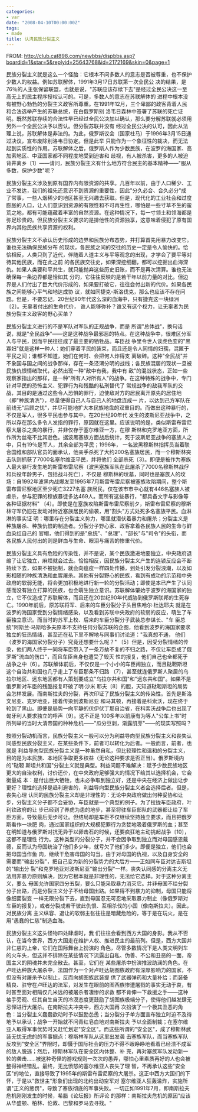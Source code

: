 ```yaml
---
categories:
- var
date: "2008-04-10T00:00:00Z"
tags:
- made
title: 认清民族分裂主义
---
```


FROM: http://club.cat898.com/newbbs/dispbbs.asp?boardid=1&star=5&replyid=25643768&id=2172169&skin=0&page=1

民族分裂主义就是这么一个怪胎：它根本不问多数人的意志是否被尊重，也不保护少数人的权益。例如苏联解体，1991年3月17日苏联第一次全民公 决的结果，是76％的人主张保留联盟，也就是说，"苏联应该存续下去"是经过全民公决这一至高无上的民主程序授权认可的。可是，多数人的意志在苏联解体的 进程中根本没有被野心勃勃的分裂主义政客所尊重。在1991年12月，三个卑鄙的政客背着人民和合法选举产生的苏联总统，在白俄罗斯别 洛韦日森林中签署了苏联的死亡证明。既然苏联存续的合法性早已经过全民公决加以确认，那么要分解苏联就必须用另外一个全民公决予以否认。但分裂苏联并没有 经过全民公决的认可，因此从法理上说，苏联解体是非法的。为此，俄罗斯议会（国家杜马）于1996年3月15日通过决议，宣布废除别洛韦日协定。但是此举 只能作为一个象征性的裁决，而无法起到实质性的作用。苏联解体之后，俄罗斯人作为少数民族，在波罗的海国家、高加索地区、中亚国家都不同程度地受到迫害和 歧视，有人被杀害，更多的人被迫背井离乡〔1〕——请问，民族分裂主义有什么地方符合民主的基本精神——"服从多数，保护少数"呢？ 

民族分裂主义涉及到原有国界内有限资源的共享。几百年以前，由于人口稀少、工业不发达，我们的祖先还意识不到资源的重要性，因此"分久必合、合久必分"成 了常事，一些人烟稀少的地区甚至无兴趣去获取。但是，现代化的工业社会和过度膨胀的人口，让人们意识到资源的有限性和不可再生性，哪怕是一些寸草不生的蛮 荒之地，都有可能蕴藏着丰富的自然资源。在这种情况下，每一寸领土和领海都是弥足珍贵的。但民族分裂主义要求的是排他性的资源独享，这意味着侵犯了原有国 界内其他民族共享资源的权利。

民族分裂主义不承认历史形成的边界和民族分布态势，并打算首先用暴力改变它。谁也无法确保民族分布 的现状，各民族之间的交往的历史一定是令人愉快的。恰恰相反，人类只到了近代，伴随着人道主义与平等观念的出现，才学会了要平等对待其他民族，而在此之前 的各民族交往史，如果深挖细翻，都可以挖掘出血海深仇。如果人类要和平共生，就只能抛弃这些历史旧账，而不是再次清算。谁也无法确保每一条边界都是恰如其 分的，它往往反映的是若干年以前力量的对比。但边界是人们付出了巨大代价形成的，如果要打破它，往往会付出新的代价。如果各民族之间能够心平气和地达成协 议，就如同捷克-斯洛伐克，那么也应该不存在问题。但是，不要忘记，20世纪90年代这么深的血海中，只有捷克这一块绿洲〔2〕。无辜者付出的生命代价， 谁人能够弥补？谁又有这个权力，让无辜者为民族分裂主义政客的野心买单？

民族分裂主义进行的不是军队对军队的正规战争，而是 所谓"总体战"，换句话说，就是"全民战争"——这是这种战争最邪恶的特点。在这种战争中，很难区分军人与平民，因而平民往往成了最主要的牺牲品。车臣战 争里令世人谈虎色变的"黑寡妇"就是这样一种人：她们穿着平民的装束，而且还是令人同情的妇孺，混匿于平民之间；谁都不知道，她们在何时、会把何人炸得支 离破碎。这种"全民战"并不象国与国之间的战争那样，存在一条泾渭分明的战线；各民族混居的现状一旦被民族仇恨情绪取代，必然出现一种"敌中有我，我中有 敌"的混战状态，正如一些观察家指出的那样，是一种"所有人对所有人"的战争。在这种特殊的战争中，专门针对平民的恐怖主义、犯罪行为和残酷的私刑替代了 常规战争的敌我军队的交战，其目的是通过这些令人恐惧的罪行，迫使敌对方的居民离开原先的居住地（即"种族清洗"），尽量使得自己人与自己人的地盘连成一 片，以达到己方军队在前线无"后顾之忧"，并尽可能地扩大本民族地盘的双重目的。而做出这种暴行的，不仅是军人，很多平民也参与其中。在20世纪90年代 发生的波斯尼亚战争中，之所以存在那么多令人发指的罪行，原因就在这里。应该说明的是，类似斯雷布雷尼察大屠杀之类的暴行，并非仅存于塞尔维亚一方，在穆 斯林和克罗地亚方面，所作所为丝毫不比其逊色。据波黑塞族方面战后统计，死于波斯尼亚战争的塞族人之中，只有19％是军人，其余全部为平民；1996年， 一名波黑穆斯林指挥员当着联合国维和部队官员的面承认，他亲手杀死了大约200名塞族居民，而一个穆斯林突击队则抓获了7000名塞尔维亚平民，并将他们 全部杀死〔3〕。即便是被作为塞族人最大暴行发生地的斯雷布雷尼察（波黑塞族军队在此屠杀了7000名穆斯林战俘和兵役年龄男子，包括战斗死亡），不仅是 穆斯林的坟墓，同时也是塞族人的坟场：自1992年波黑内战爆发至1995年7月斯雷布雷尼察被塞族攻陷期间，整个斯雷布雷尼察地区至少死亡3227名塞 族居民，仅在该市市中心就有446名塞族人被虐杀，参与犯罪的穆族暴徒多达469人。而所有这些暴行，"都具备文字与影像等各种证据材料" 〔4〕。即使是在塞族攻陷斯雷布雷尼察前夕，斯雷布雷尼察的穆斯林守军仍旧在发动对附近塞族居民的偷袭，用"割头"方式处死多名塞族平民。血淋淋的事实证 明：哪里存在分裂主义势力，哪里就潜伏着暴力和屠杀；分裂主义是种族屠杀、种族仇恨的制造者。分裂分子野心家、政客拿着各民族人民的生命与鲜血染红自己的 官帽，他们得到的是"总统"、"总理"、"部长"与"司令"的头衔，而各民族人民付出的则是鲜血与生命、眼泪与痛苦的惨重代价。

民族分裂主义具有危险的传染性，并不是说，某个民族激进地要独立，中央政府退缩了让它独立，麻烦就会过去。恰恰相反，因民族分裂主义产生的连锁反应会不断 持续下去，如果不被扼制，就会向瘟疫一样四处传播，到处引发分裂浪潮，以及如影相随的种族清洗和血腥屠杀。其他有分裂野心的民族，看到有成功的示范和中央 政府的软弱无能，将会更加积极地进行新一轮的分裂活动；即使是本已产生了认同感而没有独立打算的民族，也会萌生独立意识。苏联解体肇始于波罗的海国家的独 立，它不仅造成了苏联解体，而且还在20世纪90年代威胁到俄罗斯联邦的生死存亡。1990年前后，原苏联将军、后来的车臣分裂分子头目焦哈尔·杜达耶夫 就是在波罗的海国家受到分裂情绪感染，以及看到苏联中央政府的软弱的反应，萌生了车臣独立意识。而当时的苏军上校、后来的车臣分裂分子武装总参谋长、"车 臣总统"阿斯兰·马斯哈多夫原本不支持任何分裂苏联的企图，他看到波罗的海国家要求独立的狂热情绪，甚至还在私下里不解地与同事们讨论道："我真想不通， 他们（波罗的海国家分裂分子）究竟还想要什么呢？" 〔5〕但是，因受分裂情绪的传染，他们两人终于一同将车臣带入了一条万劫不复的不归之路，不仅让车臣成了俄罗斯"流血的伤口"，而且车臣自身也遭受了毁灭 性的报复，他们自己也全都死于战争之中〔6〕。苏联解体前后，不仅仅是一个小小的车臣闹独立，而且鞑靼斯坦这个自治共和国也几乎走上了车臣那条不归路 〔7〕，甚至就连俄罗斯人聚居的乌拉尔地区、远东地区都有人策划要成立"乌拉尔共和国"和"远东共和国"。如果不是俄罗斯对车臣的残酷报复吓破了明·沙米 耶夫〔8〕的胆，天知道鞑靼斯坦的局势会怎样发展。而南斯拉夫的分裂，再次印证了民族分裂主义的传染性。首先是斯洛文尼亚、克罗地亚，接着传染到波斯尼亚 和马其顿，再接着是科索沃，现在终于轮到了黑山。即便是局势一向平静的伏伊伏丁那自治省，在科索沃战争后也出现了匈牙利人要求独立的呼声〔9〕。这不正是 100多年以前康有为等人"公车上书"时所列举的当时大清帝国的种种危机——"瓜分豆剥，渐露肌芽"——的现实写照吗？

按照分裂动机而言，民族分裂主义一般可以分为利益导向型民族分裂主义和丧失认同感型民族分裂主义，在某些条件下，前者可以转化为后者。一般而言，前者，也就是 利益导向型民族分裂主义是一种虽然自私，但比较理性和温和的分裂主义，目的是为本民族、本地区争取更多权益（无论这种要求是否正当）。俄罗斯境内的"鞑靼 斯坦共和国"分裂主义就是典型。利益问题不难解决：赋予少数民族地区更大的自治权利，讨价还价，在中央政府足够强大的情况下给其以选择机会，它会衡量成 本：是付出巨大牺牲，也未必争取到独立好，还是中央在经济上做出让步更好？理性的选择是趋利避害的，利益导向型民族分裂主义者会选择后者。但是，丧失心理 认同的民族分裂主义却是非理性的：无论中央政府做出何种妥协和让步，分裂主义分子都不会妥协，车臣就是一个典型的例子。为了拉拢车臣政府，叶利钦政府的让 步已经到了养虎为患的地步，甚至将驻车臣部队的武器都让给了车臣方面，导致最后无步可让。但结局却是车臣不仅继续坚持独立要求，而且把俄罗斯看作一块肥 肉，通过国家组织的大规模犯罪行为贪婪地吸着俄罗斯的血；甚至在明知道与俄罗斯对抗无异于以卵击石的时候，还要疯狂地主动挑起战争〔10〕，这都不是理性 行为。这种类型的分裂分子，并不会因争取到独立而对母国感恩戴德，反而认为母国统治了他们多少年，就亏欠了他们多少。即便是独立，他们也会把母国当作鱼 肉，继续干危害母国的勾当。由于对母国的仇视，以及自身安全的需要而"输出分裂"，把自己变为新的分裂势力的大后方——正如同车臣对达吉斯坦的"输出分 裂"和克罗地亚对波斯尼亚"输出分裂"一样。丧失认同感的分离主义无法用非暴力原则解决，因为它根本就是非理性的，无法给它选择。对于这种分离主义，要么 母国允许国家四分五裂，要么只能采取暴力消灭它。并非母国不给分裂分子出路，而是分裂主义分子不给母国出路。如果得不到暴力的抑制，母国只能将像细菌裂变 一样无限分裂下去，直到母国忍无可忍地采取暴力制止（像俄罗斯对车臣的报复），或者分裂成若干彼此仇恨、互相杀伐的小国（像南斯拉夫）。因此，对民族分离 主义纵容、退让的软弱主张往往是暗藏危险的，等于是在玩火，是在用"愚蠢的仁慈"制造血海。

民族分裂主义这头怪物四处肆虐时，我 们往往会看到西方大国的身影。我从不否认，在当今世界，西方大国走在维护人权、推进民主的最前列。但是，西方大国并非仁慈的上帝，它们在国际舞台上扮演的 角色，尽管多数情况下是人类文明列车的火车头，但这并不排除在某些情况下流露出自私、伪善、不公和丑恶的一面，帝国主义的阴魂并未完全散去。甚至，它们在 某些屠杀中扮演推波助澜的角色。在卢旺达种族大屠杀中，法国作为一个对卢旺达胡图族政府有深厚影响力的国家，不但没有对屠杀予以制止，反而向胡图族武装提 供了武器弹药和大量补给；而装备精良、驻守在卢旺达的法军，对发生在眼前的图西族惨遭屠戮的事实无动于衷，有时甚至面对相隔仅几米远的被屠杀者凄惨的求救 都不肯伸一下救援之手——这种袖手旁观、任其自生自灭的冷漠态度更鼓励了胡图族极端分子，使得他们越发肆无忌惮进行大屠杀。在南斯拉夫冲突中，西方大国再 次扮演了一个极其丑恶的角色：当分裂主义蠢蠢欲动时予以鼓励怂恿；当分裂分子单方面宣布独立时迫不及待地予以承认；战争一开始就不问青红皂白地对南斯拉夫 予以全面制裁；在塞尔维亚人取得军事优势时又赶忙划定"安全区"。而这些所谓的"安全区"，成了穆斯林武装无忧无虑的的军事据点：穆斯林军队从这里出发袭 击塞族军队，而当塞族军队反攻到"安全区"界限时，却慑于国际社会的压力不得不眼睁睁地看着已经溃不成军的敌人脱逃；然后，穆斯林军队在安全区内休整、补 充，再对塞族军队发动新一轮的袭击……被这种奇怪的游戏规则一次次的愚弄，哪怕心里素质再好的人也会被整得神经错乱。最终，无比愤怒的塞尔维亚人丧失了理 智，不再承认这些"安全区"的地位，直接导致了1995年的斯雷布雷尼察的大屠杀。这正中西方大国们的下怀，于是以"救世主"形象们出现的北约出动空军对 塞尔维亚人狂轰滥炸，实施所谓"正义的惩罚"，导致了塞族彻底的军事失败。一切正如1991年7月，即南斯拉夫危机刚刚发生的时候，希腊《论坛报》所评论 的那样：南斯拉夫危机的原因"应该从华盛顿、柏林、伦敦、巴黎和罗马去寻找。"
